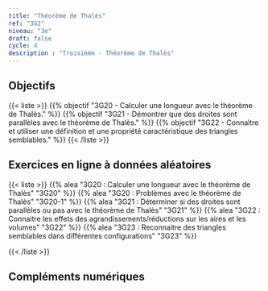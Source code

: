 ```yaml
---
title: "Théorème de Thalès"
ref: "3G2"
niveau: "3e"
draft: false
cycle: 4
description : "Troisième - Théorème de Thalès"
---
```



<h2 class="ui horizontal divider header">Objectifs</h2>

{{< liste >}}
	{{% objectif "3G20 - Calculer une longueur avec le théorème de Thalès." %}}
	{{% objectif "3G21 - Démontrer que des droites sont parallèles avec le théorème de Thalès." %}}
	{{% objectif "3G22 - Connaître et utiliser une définition et une propriété caractéristique des triangles semblables." %}}
{{< /liste >}}


<!-- 
<div class="ui hidden divider"></div>
<div class="ui hidden divider"></div>

<h2 class="ui horizontal divider header">Fiches d'exercices</h2>

{{< liste >}}
	{{% pdf "Mise en route C1 : Calculs" 6C1 %}}
	
{{< /liste >}} -->



<div class="ui hidden divider"></div>
<div class="ui hidden divider"></div>

<h2 class="ui horizontal divider header">Exercices en ligne à données aléatoires</h2>

{{< liste >}}
	{{% alea "3G20 : Calculer une longueur avec le théorème de Thalès" "3G20" %}}
	{{% alea "3G20 : Problèmes avec le théorème de Thalès" "3G20-1" %}}
	{{% alea "3G21 : Déterminer si des droites sont parallèles ou pas avec le théorème de Thalès" "3G21" %}}
	{{% alea "3G22 : Connaitre les effets des agrandissements/réductions sur les aires et les volumes" "3G22" %}}
	{{% alea "3G23 : Reconnaitre des triangles semblables dans différentes configurations" "3G23" %}}

{{< /liste >}}

<div class="ui hidden divider"></div>
<div class="ui hidden divider"></div>

<h2 class="ui horizontal divider header">Compléments numériques</h2>

<!-- {{< liste >}}
	{{% youtube "N10 : Le système de numération décimal (vidéo de Jean-Yves Labouche)" "UudfsVP17Jk" %}}
	{{% youtube "N12 : Multiplier un entier par 100 (vidéo de Christophe Bringard)" "LR_ZwBNZVmg" %}}
	{{% url "N12 : Glisse-nombre - Multiplier ou diviser par 10, 100 ou 1 000 (outil développé par Arnaud Durand)" "https://mathix.org/glisse-nombre/index.html" %}}
	{{% url "Polypad (manipuler les fractions)" "https://mathigon.org/polypad" %}}
{{< /liste >}} -->



<div class="ui hidden divider"></div>
<div class="ui hidden divider"></div>

<!-- <h2 class="ui horizontal divider header">Corrections</h2>

{{< liste >}}
	{{% pdf-corr " : " 6N1 %}}
	
{{< /liste >}} -->
